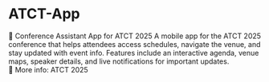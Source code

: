 # ATCT-App
📱 Conference Assistant App for ATCT 2025 A mobile app for the ATCT 2025 conference that helps attendees access schedules, navigate the venue,
and stay updated with event info. Features include an interactive agenda, venue maps, speaker details, and live notifications for important updates.  
🔗 More info: ATCT 2025
